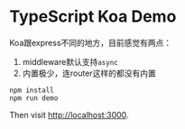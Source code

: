 TypeScript Koa Demo
===================

Koa跟express不同的地方，目前感觉有两点：

1. middleware默认支持`async`
2. 内置极少，连router这样的都没有内置

```
npm install
npm run demo
```

Then visit <http://localhost:3000>.
